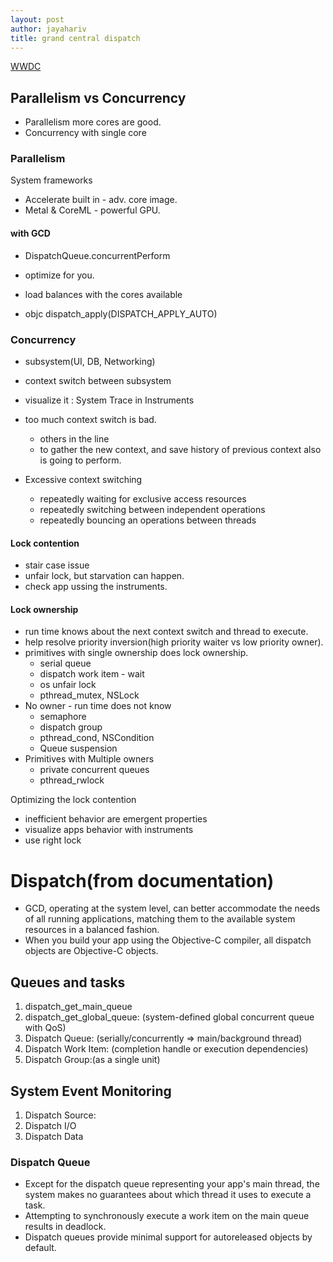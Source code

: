 ```yaml
---
layout: post
author: jayahariv
title: grand central dispatch
---
```


[WWDC](https://developer.apple.com/videos/play/wwdc2017/706/)

## Parallelism vs Concurrency
- Parallelism more cores are good.
- Concurrency with single core

### Parallelism
System frameworks

- Accelerate built in - adv. core image.
- Metal & CoreML  - powerful GPU.

#### with GCD
- DispatchQueue.concurrentPerform
- optimize for you.
- load balances with the cores available

- objc dispatch_apply(DISPATCH_APPLY_AUTO)


### Concurrency
- subsystem(UI, DB, Networking)
- context switch between subsystem
- visualize it : System Trace in Instruments

- too much context switch is bad.
  - others in the line
  - to gather the new context, and save history of previous context also is going to perform.

- Excessive context switching
  - repeatedly waiting for exclusive access resources
  - repeatedly switching between independent operations
  - repeatedly bouncing an operations between threads

#### Lock contention
- stair case issue
- unfair lock, but starvation can happen.
- check app ussing the instruments.

#### Lock ownership
- run time knows about the next context switch and thread to execute.
- help resolve priority inversion(high priority waiter vs low priority owner).
- primitives with single ownership does lock ownership.
  - serial queue
  - dispatch work item - wait
  - os unfair lock
  - pthread_mutex, NSLock
- No owner - run time does not know
  - semaphore
  - dispatch group
  - pthread_cond, NSCondition
  - Queue suspension
- Primitives with Multiple owners
  - private concurrent queues
  - pthread_rwlock

Optimizing the lock contention
- inefficient behavior are emergent properties
- visualize apps behavior with instruments
- use right lock


# Dispatch(from documentation)
- GCD, operating at the system level, can better accommodate the needs of all running applications, matching them to the available system resources in a balanced fashion.
- When you build your app using the Objective-C compiler, all dispatch objects are Objective-C objects.


## Queues and tasks
1. dispatch_get_main_queue
2. dispatch_get_global_queue: (system-defined global concurrent queue with QoS)
3. Dispatch Queue: (serially/concurrently => main/background thread)
4. Dispatch Work Item: (completion handle or execution dependencies)
5. Dispatch Group:(as a single unit)

## System Event Monitoring
1. Dispatch Source:
2. Dispatch I/O
3. Dispatch Data

### Dispatch Queue
  - Except for the dispatch queue representing your app's main thread, the system makes no guarantees about which thread it uses to execute a task.
  - Attempting to synchronously execute a work item on the main queue results in deadlock.
  - Dispatch queues provide minimal support for autoreleased objects by default.
